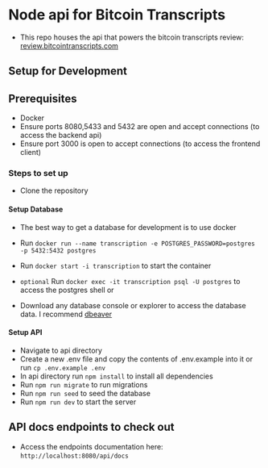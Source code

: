 # Node api for Bitcoin Transcripts

- This repo houses the api that powers the bitcoin transcripts review: [review.bitcointranscripts.com](https://review.bitcointranscripts.com)

## Setup for Development

## Prerequisites

- Docker
- Ensure ports 8080,5433 and 5432 are open and accept connections (to access the backend api)
- Ensure port 3000 is open to accept connections (to access the frontend client)

### Steps to set up

- Clone the repository

#### Setup Database

- The best way to get a database for development is to use docker

- Run `docker run --name transcription -e POSTGRES_PASSWORD=postgres -p 5432:5432 postgres`
- Run `docker start -i transcription` to start the container
- `optional` Run `docker exec -it transcription psql -U postgres` to access the postgres shell or
- Download any database console or explorer to access the database data. I recommend [dbeaver](https://dbeaver.io/)

#### Setup API

- Navigate to api directory
- Create a new .env file and copy the contents of .env.example into it or run `cp .env.example .env`
- In api directory run `npm install` to install all dependencies
- Run `npm run migrate` to run migrations
- Run `npm run seed` to seed the database
- Run `npm run dev` to start the server

## API docs endpoints to check out

- Access the endpoints documentation here: `http://localhost:8080/api/docs`
